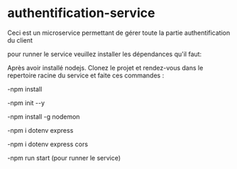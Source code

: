 # authentification-service

Ceci est un microservice permettant de gérer toute la partie authentification du client

pour runner le service veuillez installer les dépendances qu'il faut:

Après avoir installé nodejs. Clonez le projet et rendez-vous dans le repertoire racine du service et faite ces commandes :


-npm install

-npm init --y 

-npm install -g nodemon

-npm i dotenv express

-npm i dotenv express cors 

-npm run start (pour runner le service)
